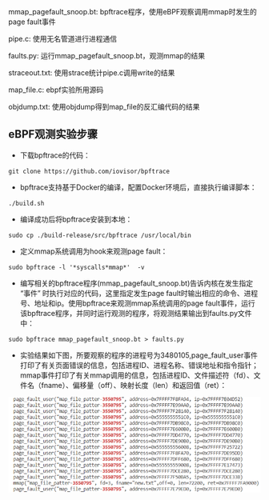 mmap_pagefault_snoop.bt: bpftrace程序，使用eBPF观察调用mmap时发生的page fault事件

pipe.c: 使用无名管道进行进程通信

faults.py: 运行mmap_pagefault_snoop.bt，观测mmap的结果

straceout.txt: 使用strace统计pipe.c调用write的结果

map_file.c: ebpf实验所用源码

objdump.txt: 使用objdump得到map_file的反汇编代码的结果

## eBPF观测实验步骤
- 下载bpftrace的代码：
```
git clone https://github.com/iovisor/bpftrace
```
- bpftrace支持基于Docker的编译，配置Docker环境后，直接执行编译脚本：
```
./build.sh
```
- 编译成功后将bpftrace安装到本地：
```
sudo cp ./build-release/src/bpftrace /usr/local/bin
```
- 定义mmap系统调用为hook来观测page fault：
```
sudo bpftrace -l '*syscalls*mmap*'  -v
```
- 编写相关的bpftrace程序(mmap_pagefault_snoop.bt)告诉内核在发生指定 “事件” 时执行对应的代码，这里指定发生page fault时输出相应的命令、进程号、地址和ip。使用bpftrace来观测mmap系统调用的page fault事件，运行该bpftrace程序，并同时运行观测的程序，将观测结果输出到faults.py文件中：
```
sudo bpftrace mmap_pagefault_snoop.bt > faults.py
```
- 实验结果如下图，所要观察的程序的进程号为3480105,page_fault_user事件打印了有关页面错误的信息，包括进程ID、进程名称、错误地址和指令指针；mmap事件打印了有关mmap调用的信息，包括进程ID、文件描述符（fd）、文件名（fname）、偏移量（off）、映射长度（len）和返回值（ret）：

![result](ebpf_result.png)
